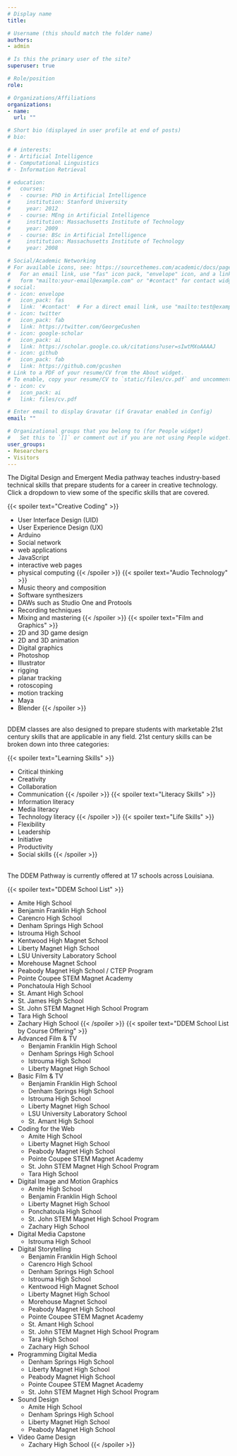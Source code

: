 ```yaml
---
# Display name
title: 

# Username (this should match the folder name)
authors:
- admin

# Is this the primary user of the site?
superuser: true

# Role/position
role: 

# Organizations/Affiliations
organizations:
- name: 
  url: ""

# Short bio (displayed in user profile at end of posts)
# bio: 

# # interests:
# - Artificial Intelligence
# - Computational Linguistics
# - Information Retrieval

# education:
#   courses:
#   - course: PhD in Artificial Intelligence
#     institution: Stanford University
#     year: 2012
#   - course: MEng in Artificial Intelligence
#     institution: Massachusetts Institute of Technology
#     year: 2009
#   - course: BSc in Artificial Intelligence
#     institution: Massachusetts Institute of Technology
#     year: 2008

# Social/Academic Networking
# For available icons, see: https://sourcethemes.com/academic/docs/page-builder/#icons
#   For an email link, use "fas" icon pack, "envelope" icon, and a link in the
#   form "mailto:your-email@example.com" or "#contact" for contact widget.
# social:
# - icon: envelope
#   icon_pack: fas
#   link: '#contact'  # For a direct email link, use "mailto:test@example.org".
# - icon: twitter
#   icon_pack: fab
#   link: https://twitter.com/GeorgeCushen
# - icon: google-scholar
#   icon_pack: ai
#   link: https://scholar.google.co.uk/citations?user=sIwtMXoAAAAJ
# - icon: github
#   icon_pack: fab
#   link: https://github.com/gcushen
# Link to a PDF of your resume/CV from the About widget.
# To enable, copy your resume/CV to `static/files/cv.pdf` and uncomment the lines below.
# - icon: cv
#   icon_pack: ai
#   link: files/cv.pdf

# Enter email to display Gravatar (if Gravatar enabled in Config)
email: ""

# Organizational groups that you belong to (for People widget)
#   Set this to `[]` or comment out if you are not using People widget.
user_groups:
- Researchers
- Visitors
---
```

The Digital Design and Emergent Media pathway teaches industry-based technical skills that prepare students for a career in creative technology. Click a dropdown to view some of the specific skills that are covered.

{{< spoiler text="Creative Coding" >}}
- User Interface Design (UID)
- User Experience Design (UX)
- Arduino
- Social network 
- web applications
- JavaScript
- interactive web pages
- physical computing
{{< /spoiler >}}
{{< spoiler text="Audio Technology" >}}
- Music theory and composition
- Software synthesizers
- DAWs such as Studio One and Protools
- Recording techniques
- Mixing and mastering
{{< /spoiler >}}
{{< spoiler text="Film and Graphics" >}}
- 2D and 3D game design
- 2D and 3D animation
- Digital graphics 
- Photoshop
- Illustrator
- rigging
- planar tracking
- rotoscoping
- motion tracking 
- Maya
- Blender
{{< /spoiler >}}

<br>
DDEM classes are also designed to prepare students with marketable 21st century skills that are applicable in any field. 21st century skills can be broken down into three categories:

{{< spoiler text="Learning Skills" >}}
  - Critical thinking
  - Creativity
  - Collaboration
  - Communication
{{< /spoiler >}}
{{< spoiler text="Literacy Skills" >}}
  - Information literacy
  - Media literacy
  - Technology literacy
{{< /spoiler >}}
{{< spoiler text="Life Skills" >}}
  - Flexibility
  - Leadership
  - Initiative
  - Productivity
  - Social skills
{{< /spoiler >}}

<br>
The DDEM Pathway is currently offered at 17 schools across Louisiana.

{{< spoiler text="DDEM School List" >}}
- Amite High School
- Benjamin Franklin High School
- Carencro High School
- Denham Springs High School
- Istrouma High School
- Kentwood High Magnet School
- Liberty Magnet High School
- LSU University Laboratory School
- Morehouse Magnet School
- Peabody Magnet High School / CTEP Program
- Pointe Coupee STEM Magnet Academy
- Ponchatoula High School
- St. Amant High School
- St. James High School
- St. John STEM Magnet High School Program
- Tara High School
- Zachary High School
{{< /spoiler >}}
{{< spoiler text="DDEM School List by Course Offering" >}}
- Advanced Film & TV
  - Benjamin Franklin High School
  - Denham Springs High School
  - Istrouma High School
  - Liberty Magnet High School
- Basic Film & TV
  - Benjamin Franklin High School
  - Denham Springs High School
  - Istrouma High School
  - Liberty Magnet High School
  - LSU University Laboratory School
  - St. Amant High School
- Coding for the Web
  - Amite High School
  - Liberty Magnet High School
  - Peabody Magnet High School
  - Pointe Coupee STEM Magnet Academy
  - St. John STEM Magnet High School Program
  - Tara High School
- Digital Image and Motion Graphics
  - Amite High School
  - Benjamin Franklin High School
  - Liberty Magnet High School
  - Ponchatoula High School
  - St. John STEM Magnet High School Program
  - Zachary High School
- Digital Media Capstone
  - Istrouma High School
- Digital Storytelling
  - Benjamin Franklin High School
  - Carencro High School
  - Denham Springs High School
  - Istrouma High School
  - Kentwood High Magnet School
  - Liberty Magnet High School
  - Morehouse Magnet School
  - Peabody Magnet High School
  - Pointe Coupee STEM Magnet Academy
  - St. Amant High School
  - St. John STEM Magnet High School Program
  - Tara High School
  - Zachary High School
- Programming Digital Media
  - Denham Springs High School
  - Liberty Magnet High School
  - Peabody Magnet High School
  - Pointe Coupee STEM Magnet Academy
  - St. John STEM Magnet High School Program
- Sound Design
  - Amite High School
  - Denham Springs High School
  - Liberty Magnet High School
  - Peabody Magnet High School
- Video Game Design
  - Zachary High School
{{< /spoiler >}}

